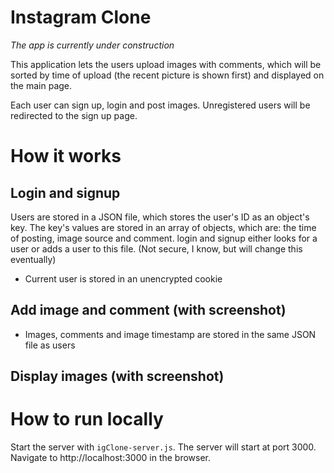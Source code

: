 # Instagram Clone
*The app is currently under construction*

This application lets the users upload images with comments, which will be sorted by time of upload (the recent picture is shown first) and displayed on the main page.

Each user can sign up, login and post images. Unregistered users will be redirected to the sign up page.

# How it works

## Login and signup

Users are stored in a JSON file, which stores the user's ID as an object's key. The key's values are stored in an array of objects, which are: the time of posting, image source and comment.
login and signup either looks for a user or adds a user to this file. (Not secure, I know, but will change this eventually)
* Current user is stored in an unencrypted cookie

## Add image and comment (with screenshot)

* Images, comments and image timestamp are stored in the same JSON file as users

## Display images (with screenshot)

# How to run locally
Start the server with `igClone-server.js`. The server will start at port 3000. Navigate to http://localhost:3000 in the browser.
